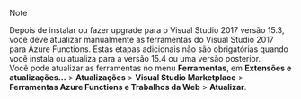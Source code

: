 >[!NOTE]  
>Depois de instalar ou fazer upgrade para o Visual Studio 2017 versão 15.3, você deve atualizar manualmente as ferramentas do Visual Studio 2017 para Azure Functions. Estas etapas adicionais não são obrigatórias quando você instala ou atualiza para a versão 15.4 ou uma versão posterior.  
Você pode atualizar as ferramentas no menu **Ferramentas**, em **Extensões e atualizações...** > **Atualizações** > **Visual Studio Marketplace** > **Ferramentas Azure Functions e Trabalhos da Web** > **Atualizar**. 